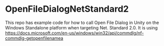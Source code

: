 # OpenFileDialogNetStandard2

This repo has example code for how to call Open File Dialog in Unity on the Windows Standalone platform when targeting Net. Standard 2.0.
It is using https://docs.microsoft.com/en-us/windows/win32/api/commdlg/nf-commdlg-getopenfilenamea
